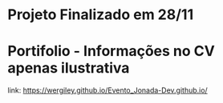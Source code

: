 # Projeto Finalizado em 28/11
# Portifolio - Informações no CV apenas ilustrativa
link: https://wergiley.github.io/Evento_Jonada-Dev.github.io/
